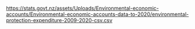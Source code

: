 https://stats.govt.nz/assets/Uploads/Environmental-economic-accounts/Environmental-economic-accounts-data-to-2020/environmental-protection-expenditure-2009-2020-csv.csv